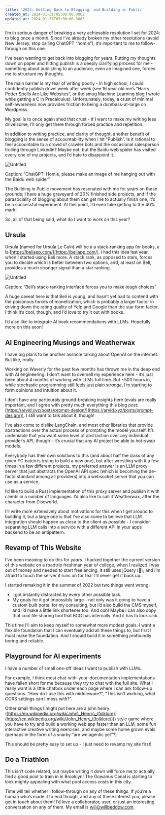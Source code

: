 ```yaml
---
title: '2024: Getting Back to Blogging, and Building in Public'
created_at: 2024-01-31T05:00:00.000Z
updated_at: 2024-01-31T05:00:00.000Z
---
```


I’m in serious danger of breaking a very achievable resolution I set for 2024: to blog once a month. Since I’ve already broken my other resolutions (avoid New Jersey, stop calling ChatGPT “homie”), it’s important to me to follow-through on this one.

I’ve been wanting to get back into blogging for years. Putting my thoughts down on paper and hitting publish is a deeply clarifying process for me - something about publishing to an audience, even an imagined one, forces me to structure my thoughts.

The main barrier is my fear of writing poorly - in high school, I could confidently publish drivel week after week (see 16 year old me’s “Harry Potter Spells Are Like Websites”, or the smug Machine Learning blog I wrote while getting a C in Precalculus). Unfortunately, today, a crust of minimal self-awareness now provides friction to being a dumbass-at-large on Wordpress.

My goal is to once again shed that crust - if I want to make my writing less drivelsome, I’ll only get there through forced practice and repetition.

In addition to writing practice, and clarity of thought, another benefit of blogging is the sense of accountability when I hit “Publish”. Is it rational to feel accountable to a crowd of crawler bots and the occasional salesperson trolling through LinkedIn? Maybe not, but the Baidu web spider has visited every one of my projects, and I’d hate to disappoint it.

![Untitled](https://prod-files-secure.s3.us-west-2.amazonaws.com/e13b3297-226c-40f8-9506-3494bca1ab62/c73a7266-cfb4-46c9-90f1-4b8cf8d74805/Untitled.png)

Caption: “ChatGPT: Homie, please make an image of me hanging out with the Baidu web spider”

The Building in Public movement has resonated with me for years on these grounds; I have a huge graveyard of 20% finished side projects, and if the parasociality of blogging about them can get me to actually finish one, it’d be a successful experiment. At this point, I’d even take getting to the 40% mark!

So, all of that being said, what do I want to work on this year?

## Ursula

Ursula (named for Ursula Le Guin) will be a a stack-ranking app for books, a la [https://beliapp.com/](https://beliapp.com/). I had this idea last year, when I started using Beli more. A stack rank, as opposed to stars, forces you to decide which is better between two options, and, at least on Beli, provides a much stronger signal than a star ranking.

![Untitled](https://prod-files-secure.s3.us-west-2.amazonaws.com/e13b3297-226c-40f8-9506-3494bca1ab62/999815d6-f09a-496e-acfe-69201eb63417/Untitled.jpeg)

Caption: “Beli’s stack-ranking interface forces you to make tough choices”

A huge caveat here is that Beli is young, and hasn’t yet had to contend with the poisonous forces of monetization, which is probably a larger factor in driving down the rating quality of Yelp and Google than the star form factor. I think it’s cool, though, and I’d love to try it out with books.

I’d also like to integrate AI book recommendations with LLMs. Hopefully more on this soon!

## AI Engineering Musings and Weatherwax

I have big plans to be another asshole talking about OpenAI on the internet. But like, really.

Working on Waverly for the past few months has thrown me in the deep end with AI engineering. I don’t want to oversell my experience here - it’s just been about 4 months of working with LLMs full time. But \~500 hours in, while stochastic programming still feels just plain *strange*, I’m starting to form opinions and intuition about it.

I don’t have any particuraly ground-breaking insights here (evals are really important, and I agree with pretty much everything this blog post: [https://arvid.xyz/posts/prompt-design/](https://arvid.xyz/posts/prompt-design/)). I still want to talk about it, though!

I’ve also come to dislike LangChain, and most other libraries that provide abstractions over the actual process of prompting the model yourself. It’s undeniable that you want some level of abstraction over any individual provider’s API, though - it’s crucial that any AI project be able to hot-swap models.

Everybody has their own solutions to this (and about half the class of any given YC batch is trying to build a new one), but after wrestling with it a few times in a few different projects, my preferred  answer is an LLM proxy server that just abstracts the OpenAI API spec (which is becoming the de-facto standard among all providers) into a websocket server that you can use as a service.

I’d like to build a Rust implementation of this proxy server and publish it with clients in a number of languages. I’d also like to call it Weatherwax, after the character from Discworld.

I’ll write more extensively about motivations for this when I get around to building it, but a large one is that I’ve also come to believe that LLM integration should happen as close to the client as possible - I consider separating LLM calls into a service with a different API in your apps backend to be an antipattern.

## Revamp of This Website

I’ve been meaning to do this for *years*. I hacked together the current version of this website on a roadtrip freshman year of college, when I realized I was out of money and needed to start freelancing. It still uses jQuery (🙁), and I’m afraid to touch the server it runs on for fear I’ll never get it back up.

I started remaking it in the summer of 2022 but two things went wrong:

* I got instantly distracted by every other possible task.
* My goals for it got impossibly large - not only was it going to have a custom built portal for my consulting, but I’d also build the CMS myself, and I’d make a little link shortener too. And ooh! Maybe I can also copy that cool file sharing tool that BCG has internally. And it has to look *sick.*

This time I’ll aim to keep myself to somewhat more modest goals. I want a flexible foundation that I can eventually add all these things to, but first I must make the foundation. And I should build it in something profoundly boring and reliable.

## Playground for AI experiments

I have a number of small one-off ideas I want to publish with LLMs.

For example, I think most chat-with-your-documentation implementations have fallen short for me because they try to chat with the full site. What I really want is a little chatbox under each page where I can ask follow-up questions. “How do I use this with middleware?”, “This isn’t working, what CORS settings can I mess with?”.

Other small things I might put here are a john henry ([https://en.wikipedia.org/wiki/John\_Henry\_(folklore)](https://en.wikipedia.org/wiki/John_Henry_\(folklore\))) style game where you have to try and build a working web app faster than an LLM, some fun interactive creative writing exercises, and maybe some home grown evals (perhaps in the form of a snarky “are we agentic yet”?)

This should be pretty easy to set up - I just need to revamp my site first!

## Do a Triathlon

This isn’t code related, but maybe writing it down will force me to actually find a good pool to train in in Brooklyn! The Gowanus Canal is starting to look mighty appealing with what pool access costs in this city.

Time will tell whether I follow-through on any of these things. If you’re a human who’s made it to end though, and any of these interest you, please get in touch about them! I’d love a collaborator, user, or just an interesting conversation on any of them. My email is [will@willbeddow.com](mailto:will@willbeddow.com).
